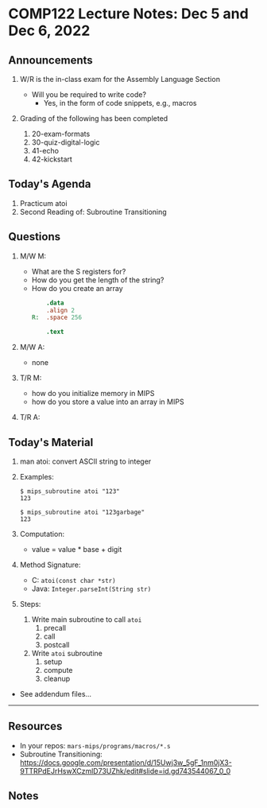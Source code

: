 # COMP122 Lecture Notes: Dec 5 and Dec 6, 2022


## Announcements
   1. W/R is the in-class exam for the Assembly Language Section
      - Will you be required to write code?
        * Yes, in the form of code snippets, e.g., macros

   1. Grading of the following has been completed
      1. 20-exam-formats
      1. 30-quiz-digital-logic
      1. 41-echo
      1. 42-kickstart


## Today's Agenda
   1. Practicum atoi
   1. Second Reading of: Subroutine Transitioning


  
## Questions
   1. M/W M: 
      - What are the S registers for?
      - How do you get the length of the string?
      - How do you create an array
        ```mips
            .data
            .align 2
        R:  .space 256

            .text
        ```
   1. M/W A:
      - none

   1. T/R M:
      - how do you initialize memory in MIPS
      - how do you store a value into an array in MIPS

   1. T/R A:


## Today's Material
   <!-- which is all review -->
   1. man atoi:  convert ASCII string to integer

   1. Examples:
      ```cli
      $ mips_subroutine atoi "123"
      123
      ```
      ```cli
      $ mips_subroutine atoi "123garbage"
      123
      ```

   1. Computation:
      - value = value * base + digit 

   1. Method Signature:
      - C: `atoi(const char *str)`
      - Java: `Integer.parseInt(String str)`

   1. Steps:
      1. Write main subroutine to call `atoi`
         1. precall
         1. call
         1. postcall
      1. Write `atoi` subroutine
         1. setup
         1. compute
         1. cleanup

   * See addendum files...

---
## Resources
 
   * In your repos: `mars-mips/programs/macros/*.s`
   * Subroutine Transitioning: https://docs.google.com/presentation/d/15Uwj3w_5gF_1nm0jX3-9TTRPdEJrHswXCzmlD73UZhk/edit#slide=id.gd743544067_0_0 
 

## Notes
















